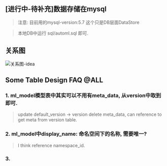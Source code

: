 
## [进行中-待补充]数据存储在mysql

> 注意: 目前用的mysql-version:5.7
> 这个只是DB层面DataStore

> 本地DB中运行 sql/automl.sql 即可.

## 关系图
![关系图-idea](https://img-blog.csdnimg.cn/2f92476c2e4f4bdbacaa93130af3a989.png)


## Some Table Design FAQ @ALL

### 1. ml_model模型表中其实可以不用有meta_data, 从version中取到即可.
> update default_version -> version
> delete meta_data, can reference  to get meta from version table.

### 2. ml_model中display_name: 命名空间下的名称, 需要唯一?
> I think reference namespace_id.

### 3.

